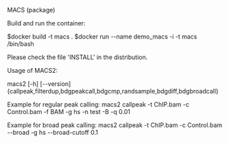MACS (package)

Build and run the container:

$docker build -t macs .
$docker run --name demo_macs -i -t macs /bin/bash

Please check the file 'INSTALL' in the distribution.

Usage of MACS2:

macs2 [-h] [--version]
           {callpeak,filterdup,bdgpeakcall,bdgcmp,randsample,bdgdiff,bdgbroadcall}

Example for regular peak calling:
macs2 callpeak -t ChIP.bam -c Control.bam -f BAM -g hs -n test -B -q 0.01 

Example for broad peak calling:
macs2 callpeak -t ChIP.bam -c Control.bam --broad -g hs --broad-cutoff 0.1 
